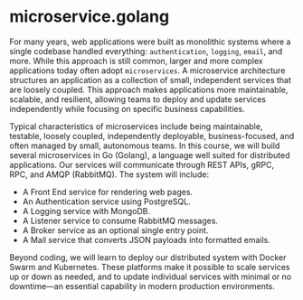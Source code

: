 # microservice.golang
For many years, web applications were built as monolithic systems where a single codebase handled everything: `authentication`, `logging`, `email`, and more. While this approach is still common, larger and more complex applications today often adopt `microservices`. A microservice architecture structures an application as a collection of small, independent services that are loosely coupled. This approach makes applications more maintainable, scalable, and resilient, allowing teams to deploy and update services independently while focusing on specific business capabilities.

Typical characteristics of microservices include being maintainable, testable, loosely coupled, independently deployable, business-focused, and often managed by small, autonomous teams.
In this course, we will build several microservices in Go (Golang), a language well suited for distributed applications. Our services will communicate through REST APIs, gRPC, RPC, and AMQP (RabbitMQ). The system will include:

- A Front End service for rendering web pages.
- An Authentication service using PostgreSQL.
- A Logging service with MongoDB.
- A Listener service to consume RabbitMQ messages.
- A Broker service as an optional single entry point.
- A Mail service that converts JSON payloads into formatted emails.

Beyond coding, we will learn to deploy our distributed system with Docker Swarm and Kubernetes. These platforms make it possible to scale services up or down as needed, and to update individual services with minimal or no downtime—an essential capability in modern production environments.

